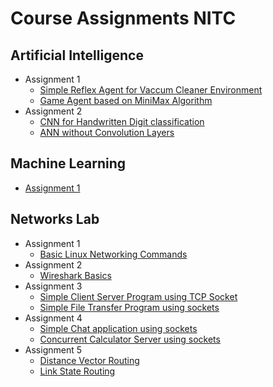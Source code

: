 # Course Assignments NITC

## Artificial Intelligence

-   Assignment 1
    -   [Simple Reflex Agent for Vaccum Cleaner Environment](./Artificial_Intelligence/Assignment_1/Q1)
    -   [Game Agent based on MiniMax Algorithm](./Artificial_Intelligence/Assignment_1/Q2)
-   Assignment 2
    -   [CNN for Handwritten Digit classification](./Artificial_Intelligence/Assignment_2/Q1)
    -   [ANN without Convolution Layers](./Artificial_Intelligence/Assignment_2/Q4)

## Machine Learning

-   [Assignment 1](./Machine_Learning/Assignment_1)

## Networks Lab

-   Assignment 1
    -   [Basic Linux Networking Commands](./Networks_Lab/Assignment_1)
-   Assignment 2
    -   [Wireshark Basics](./Networks_Lab/Assignment_2)
-   Assignment 3
    -   [Simple Client Server Program using TCP Socket](./Networks_Lab/Assignment_3/Q1)
    -   [Simple File Transfer Program using sockets](./Networks_Lab/Assignment_3/Q2)
-   Assignment 4
    -   [Simple Chat application using sockets](./Networks_Lab/Assignment_4/Q1)
    -   [Concurrent Calculator Server using sockets](./Networks_Lab/Assignment_4/Q2)
-   Assignment 5
    -   [Distance Vector Routing](./Networks_Lab/Assignment_5)
    -   [Link State Routing](./Networks_Lab/Assignment_5)
